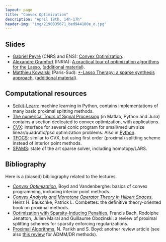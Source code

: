 ```yaml
---
layout: page
title: "Convex Optimization"
description: "April 18th, 14h-17h"
header-img: "img/2190035671_bed944180e_o.jpg"
---
```


Slides
----

- [Gabriel Peyré](http://www.gpeyre.com) (CNRS and ENS): [Convex Optimization](../slides/mc04-peyre.pdf).
- [Alexandre Gramfort](http://alexandre.gramfort.net/) (INRIA): [ A practical tour of optimization algorithms for the Lasso](../slides/mc04-gramfort.pdf), ([additional material](../mc04-gramfort.zip)).
- [Matthieu Kowalski](http://webpages.lss.supelec.fr/perso/matthieu.kowalski/) (Paris-Sud): [*-Lasso Therapy: a sparse synthesis approach](../slides/mc04-kowalski.pdf), ([additional material](../slides/mc04-kowalski-additional.pdf)).


Computational resources
----

- [Scikit-Learn](http://scikit-learn.org/): machine learning in Python, contains implementations of many basic proximal splitting methods.
- [The numerical Tours of Signal Processing](http://www.numerical-tours.com) (in Matlab, Python and Julia) contains a section dedicated to convex optimization, with applications.
- [CVX](http://www.cgal.org/): interface for several conic program for small/medium size linear/quadratic/psd optimization problems. Also in [Python](http://www.cvxpy.org/en/latest/).
- [TFOCS](http://cvxr.com/tfocs/): similar to CVX, but using first order (proximal) splitting scheme instead of interior point methods.
- [SPAMS](http://spams-devel.gforge.inria.fr/): state of the art sparse solver, including homotopy/LARS.

Bibliography
----

Here is a (biased) bibliography related to the lectures.

- [_Convex Optimization_](http://stanford.edu/~boyd/cvxbook/), Boyd and Vandenberghe: basics of convex programming, including interior point methods.
- [_Convex Analysis and Monotone Operator Theory in Hilbert Spaces_](https://link.springer.com/book/10.1007%2F978-1-4419-9467-7), Heinz H. Bauschke, Patrick L. Combettes: the definitive theory-oriented book on proximal methods.
- [Optimization with Sparsity-Inducing Penalties](http://lear.inrialpes.fr/people/mairal/resources/pdf/ftml.pdf), Francis Bach, Rodolphe Jenatton, Julien Mairal and Guillaume Obozinski: a review of proximal splitting schemes for sparsity enforcing regularizations.
- [Proximal Algorithms](http://stanford.edu/~boyd/papers/prox_algs.html), N. Parikh and S. Boyd: another review article (see also [this review](http://stanford.edu/~boyd/papers/admm_distr_stats.html) for ADMM/DR methods).
